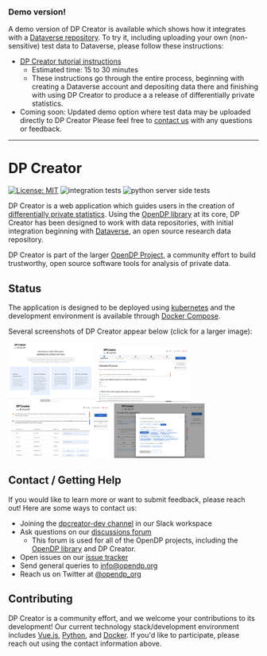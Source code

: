 ### Demo version!

A demo version of DP Creator is available which shows how it integrates with a [Dataverse repository](https://dataverse.org/). To try it, including uploading your own (non-sensitive) test data to Dataverse, please follow these instructions: 
  - [DP Creator tutorial instructions](https://docs.google.com/document/d/e/2PACX-1vRlZ2IgigIhl4oz_uOakQPxovzlrmFkbD-x_9RUO31dC0eRq2wCt_vN2Go0_9LTRd67srjgy04CfPVk/pub)
    - Estimated time: 15 to 30 minutes
    - These instructions go through the entire process, beginning with creating a Dataverse account and depositing data there and finishing with using DP Creator to produce a a release of differentially private statistics.
  - Coming soon: Updated demo option where test data may be uploaded directly to DP Creator
Please feel free to [contact us](#contact--getting-help) with any questions or feedback.

---
# DP Creator

[![License: MIT](https://img.shields.io/badge/License-MIT-yellow.svg)](https://opensource.org/licenses/MIT)
![integration tests](https://github.com/opendp/dpcreator/actions/workflows/cypress.yml/badge.svg)
![python server side tests](https://github.com/opendp/dpcreator/actions/workflows/python-app.yml/badge.svg)

DP Creator is a web application which guides users in the creation of [differentially private statistics](https://opendp.org/about#whatisdifferentialprivacy). Using the [OpenDP library](https://github.com/opendp/opendp) at its core, DP Creator has been designed to work with data repositories, with initial integration beginning with [Dataverse](https://dataverse.org/), an open source research data repository. 

DP Creator is part of the larger [OpenDP Project](https://opendp.org), a community effort to build trustworthy, open source software tools for analysis of private data. 


## Status

The application is designed to be deployed using [kubernetes](https://kubernetes.io/) and the development environment is available through [Docker Compose](https://docs.docker.com/compose/).

Several screenshots of DP Creator appear below (click for a larger image):

[<img src="doc_images/dpcreator_home.png" alt="DP Creator home" height="120">](doc_images/dpcreator_home.png)&nbsp;
[<img src="doc_images/dpcreator_02_questions.png" alt="DP Creator home" height="110">](doc_images/dpcreator_02_questions.png)&nbsp;
[<img src="doc_images/dpcreator_03_set.png" alt="DP Creator home" height="110">](doc_images/dpcreator_03_set.png)&nbsp;
[<img src="doc_images/dpcreator_04.create.png" alt="DP Creator home" height="110">](doc_images/dpcreator_04.create.png)


## Contact / Getting Help

If you would like to learn more or want to submit feedback, please reach out! Here are some ways to contact us:

* Joining the [dpcreator-dev channel](https://join.slack.com/t/opendp/shared_invite/zt-zw7o1k2s-dHg8NQE8WTfAGFnN_cwomA) in our Slack workspace
* Ask questions on our [discussions forum](https://github.com/opendp/opendp/discussions)
  * This forum is used for all of the OpenDP projects, including the [OpenDP library](https://github.com/opendp/opendp) and DP Creator. 
* Open issues on our [issue tracker](https://github.com/opendp/dpcreator/issues)
* Send general queries to [info@opendp.org](mailto:info@opendp.org?subject=DP%20Creator)
* Reach us on Twitter at [@opendp_org](https://twitter.com/opendp_org)

## Contributing

DP Creator is a community effort, and we welcome your contributions to its development! Our current technology stack/development environment includes [Vue.js](https://vuejs.org/), [Python](https://www.python.org/), and [Docker](https://www.docker.com/). If you'd like to participate, please reach out using the contact information above.
